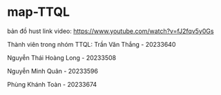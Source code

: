 # map-TTQL
bản đồ hust
link video: https://www.youtube.com/watch?v=fJ2fqv5y0Gs


Thành viên trong nhóm TTQL:
Trần Văn Thắng - 20233640

Nguyễn Thái Hoàng Long - 20233508

Nguyễn Minh Quân - 20233596

Phùng Khánh Toàn - 20233674
